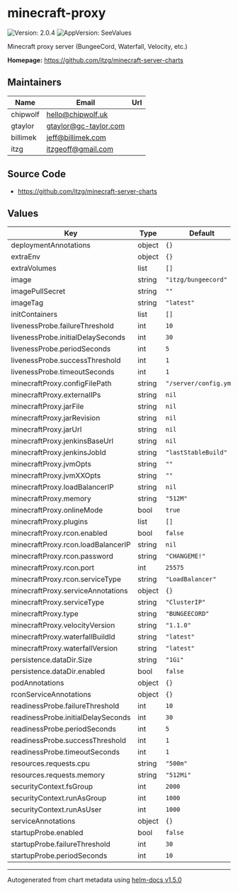 # minecraft-proxy

![Version: 2.0.4](https://img.shields.io/badge/Version-2.0.4-informational?style=flat-square) ![AppVersion: SeeValues](https://img.shields.io/badge/AppVersion-SeeValues-informational?style=flat-square)

Minecraft proxy server (BungeeCord, Waterfall, Velocity, etc.)

**Homepage:** <https://github.com/itzg/minecraft-server-charts>

## Maintainers

| Name | Email | Url |
| ---- | ------ | --- |
| chipwolf | hello@chipwolf.uk |  |
| gtaylor | gtaylor@gc-taylor.com |  |
| billimek | jeff@billimek.com |  |
| itzg | itzgeoff@gmail.com |  |

## Source Code

* <https://github.com/itzg/minecraft-server-charts>

## Values

| Key | Type | Default | Description |
|-----|------|---------|-------------|
| deploymentAnnotations | object | `{}` |  |
| extraEnv | object | `{}` |  |
| extraVolumes | list | `[]` |  |
| image | string | `"itzg/bungeecord"` |  |
| imagePullSecret | string | `""` |  |
| imageTag | string | `"latest"` |  |
| initContainers | list | `[]` |  |
| livenessProbe.failureThreshold | int | `10` |  |
| livenessProbe.initialDelaySeconds | int | `30` |  |
| livenessProbe.periodSeconds | int | `5` |  |
| livenessProbe.successThreshold | int | `1` |  |
| livenessProbe.timeoutSeconds | int | `1` |  |
| minecraftProxy.configFilePath | string | `"/server/config.yml"` |  |
| minecraftProxy.externalIPs | string | `nil` |  |
| minecraftProxy.jarFile | string | `nil` |  |
| minecraftProxy.jarRevision | string | `nil` |  |
| minecraftProxy.jarUrl | string | `nil` |  |
| minecraftProxy.jenkinsBaseUrl | string | `nil` |  |
| minecraftProxy.jenkinsJobId | string | `"lastStableBuild"` |  |
| minecraftProxy.jvmOpts | string | `""` |  |
| minecraftProxy.jvmXXOpts | string | `""` |  |
| minecraftProxy.loadBalancerIP | string | `nil` |  |
| minecraftProxy.memory | string | `"512M"` |  |
| minecraftProxy.onlineMode | bool | `true` |  |
| minecraftProxy.plugins | list | `[]` |  |
| minecraftProxy.rcon.enabled | bool | `false` |  |
| minecraftProxy.rcon.loadBalancerIP | string | `nil` |  |
| minecraftProxy.rcon.password | string | `"CHANGEME!"` |  |
| minecraftProxy.rcon.port | int | `25575` |  |
| minecraftProxy.rcon.serviceType | string | `"LoadBalancer"` |  |
| minecraftProxy.serviceAnnotations | object | `{}` |  |
| minecraftProxy.serviceType | string | `"ClusterIP"` |  |
| minecraftProxy.type | string | `"BUNGEECORD"` |  |
| minecraftProxy.velocityVersion | string | `"1.1.0"` |  |
| minecraftProxy.waterfallBuildId | string | `"latest"` |  |
| minecraftProxy.waterfallVersion | string | `"latest"` |  |
| persistence.dataDir.Size | string | `"1Gi"` |  |
| persistence.dataDir.enabled | bool | `false` |  |
| podAnnotations | object | `{}` |  |
| rconServiceAnnotations | object | `{}` |  |
| readinessProbe.failureThreshold | int | `10` |  |
| readinessProbe.initialDelaySeconds | int | `30` |  |
| readinessProbe.periodSeconds | int | `5` |  |
| readinessProbe.successThreshold | int | `1` |  |
| readinessProbe.timeoutSeconds | int | `1` |  |
| resources.requests.cpu | string | `"500m"` |  |
| resources.requests.memory | string | `"512Mi"` |  |
| securityContext.fsGroup | int | `2000` |  |
| securityContext.runAsGroup | int | `1000` |  |
| securityContext.runAsUser | int | `1000` |  |
| serviceAnnotations | object | `{}` |  |
| startupProbe.enabled | bool | `false` |  |
| startupProbe.failureThreshold | int | `30` |  |
| startupProbe.periodSeconds | int | `10` |  |

----------------------------------------------
Autogenerated from chart metadata using [helm-docs v1.5.0](https://github.com/norwoodj/helm-docs/releases/v1.5.0)

